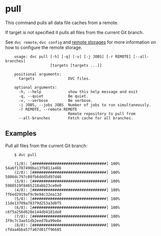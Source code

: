 # pull

This command pulls all data file caches from a remote.

If target is not specified it pulls all files from the current Git branch.

See `dvc remote`, `dvc config` and
[remote storages](https://dvc.org/doc/get-started/configure)
for more information on how to configure the remote storage.


```usage
    usage: dvc pull [-h] [-q] [-v] [-j JOBS] [-r REMOTE] [--all-branches]
                    [targets [targets ...]]

    positional arguments:
      targets               DVC files.

    optional arguments:
      -h, --help            show this help message and exit
      -q, --quiet           Be quiet.
      -v, --verbose         Be verbose.
      -j JOBS, --jobs JOBS  Number of jobs to run simultaneously.
      -r REMOTE, --remote REMOTE
                            Remote repository to pull from
      --all-branches        Fetch cache for all branches.
```

## Examples

Pull all files from the current Git branch:

```dvc
    $ dvc pull

    (1/8): [#################################] 100% 54a6f1787490ba13fb811a46b
    (2/8): [#################################] 100% 5806dc797c08fb6ddd5d97d46
    (3/8): [#################################] 100% 5988519f8465218abb23ce0e0
    (4/8): [#################################] 100% 7f6ed2919af9c9e94c32ea13d
    (5/8): [#################################] 100% 11de13709a78379d253a3d0f5
    (6/8): [#################################] 100% c6f5a256d628e144db4181de8
    (7/8): [#################################] 100% 3f9c7c3ae51db2eed7ba99e6e
    (8/8): [#################################] 100% cfdaa4bba57fa07d81ff96685
```
